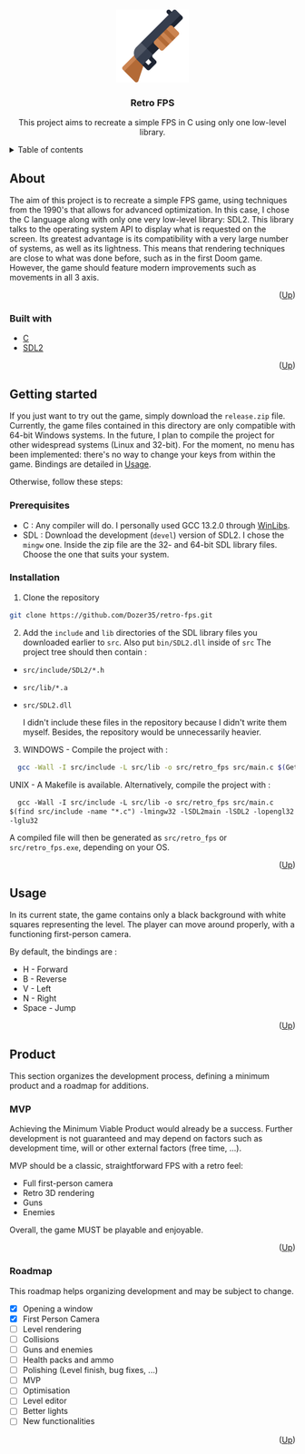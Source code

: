 <a name="readme-top"></a>

<br />
<div align="center">
    <img src="src/assets/images/icon.webp" alt="Logo" width="128" height="128">

  <h3 align="center">Retro FPS</h3>

  <p align="center">
    This project aims to recreate a simple FPS in C using only one low-level library.
  </p>
</div>

<details>
  <summary>Table of contents</summary>
  <ol>
    <li>
      <a href="#about">About</a>
      <ul>
        <li><a href="#built-with">Built with</a></li>
      </ul>
    </li>
    <li>
      <a href="#getting-started">Getting started</a>
      <ul>
        <li><a href="#prerequisites">Prerequisites</a></li>
        <li><a href="#installation">Installing</a></li>
      </ul>
    </li>
    <li><a href="#usage">Usage</a></li>
    <li>
      <a href="#product">Product</a>
      <ul>
        <li><a href="#mvp">MVP</a></li>
        <li><a href="#roadmap">Roadmap</a></li>
      </ul>
    </li>
  </ol>
</details>


## About
<a name="about"></a>

The aim of this project is to recreate a simple FPS game, using techniques from the 1990's that allows for advanced optimization. In this case, I chose the C language along with only one very low-level library: SDL2. This library talks to the operating system API to display what is requested on the screen. Its greatest advantage is its compatibility with a very large number of systems, as well as its lightness.
This means that rendering techniques are close to what was done before, such as in the first Doom game. However, the game should feature modern improvements such as movements in all 3 axis.

<p align="right">(<a href="#readme-top">Up</a>)</p>


### Built with
<a name="built-with"></a>

* [C][c-url]
* [SDL2][sdl-url]

<p align="right">(<a href="#readme-top">Up</a>)</p>


## Getting started
<a name="getting-started"></a>

If you just want to try out the game, simply download the `release.zip` file.
Currently, the game files contained in this directory are only compatible with 64-bit Windows systems. In the future, I plan to compile the project for other widespread systems (Linux and 32-bit).
For the moment, no menu has been implemented: there's no way to change your keys from within the game.
Bindings are detailed in <a href="#usage">Usage</a>.

Otherwise, follow these steps:

### Prerequisites
<a name="prerequisites"></a>

* C : Any compiler will do. I personally used GCC 13.2.0 through [WinLibs][winlibs-url].
* SDL : Download the development (`devel`) version of SDL2. I chose the `mingw` one.
Inside the zip file are the 32- and 64-bit SDL library files. Choose the one that suits your system.

### Installation
<a name="installation"></a>

1. Clone the repository
  ```sh
  git clone https://github.com/Dozer35/retro-fps.git
  ```
2. Add the `include` and `lib` directories of the SDL library files you downloaded earlier to `src`. Also put `bin/SDL2.dll` inside of `src`
  The project tree should then contain :
  - `src/include/SDL2/*.h`
  - `src/lib/*.a`
  - `src/SDL2.dll`

    I didn't include these files in the repository because I didn't write them myself. Besides, the repository would be unnecessarily heavier.
3. WINDOWS - Compile the project with :
  ```sh
    gcc -Wall -I src/include -L src/lib -o src/retro_fps src/main.c $(Get-ChildItem -Recurse -Path src/include -Filter \"*.c\").FullName -lmingw32 -lSDL2main -lSDL2 -lopengl32 -lglu32
  ```

  UNIX - A Makefile is available. Alternatively, compile the project with :

  ```
    gcc -Wall -I src/include -L src/lib -o src/retro_fps src/main.c $(find src/include -name "*.c") -lmingw32 -lSDL2main -lSDL2 -lopengl32 -lglu32
  ```
  A compiled file will then be generated as `src/retro_fps` or `src/retro_fps.exe`, depending on your OS.


<p align="right">(<a href="#readme-top">Up</a>)</p>

## Usage
<a name="usage"></a>

In its current state, the game contains only a black background with white squares representing the level. The player can move around properly, with a functioning first-person camera.

By default, the bindings are :
- H - Forward
- B - Reverse
- V - Left
- N - Right
- Space - Jump

<p align="right">(<a href="#readme-top">Up</a>)</p>

## Product
<a name="product"></a>

This section organizes the development process, defining a minimum product and a roadmap for additions.

### MVP
<a name="mvp"></a>

Achieving the Minimum Viable Product would already be a success. Further development is not guaranteed and may depend on factors such as development time, will or other external factors (free time, ...).

MVP should be a classic, straightforward FPS with a retro feel:
- Full first-person camera
- Retro 3D rendering
- Guns
- Enemies

Overall, the game MUST be playable and enjoyable.

<p align="right">(<a href="#readme-top">Up</a>)</p>

### Roadmap
<a name="roadmap"></a>

This roadmap helps organizing development and may be subject to change.

- [X] Opening a window
- [X] First Person Camera
- [ ] Level rendering
- [ ] Collisions
- [ ] Guns and enemies
- [ ] Health packs and ammo
- [ ] Polishing (Level finish, bug fixes, ...)
- [ ] MVP
- [ ] Optimisation
- [ ] Level editor
- [ ] Better lights
- [ ] New functionalities

<p align="right">(<a href="#readme-top">Up</a>)</p>


[c-url]: https://fr.wikipedia.org/wiki/C_(langage)
[sdl-url]: https://www.libsdl.org/
[winlibs-url]: https://winlibs.com/#download-release